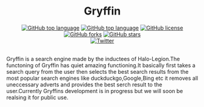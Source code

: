 <h1 align="center">Gryffin</h1>
<p align="center">
<a href="https://github.com/halo-legion/gryffin/search?l=python"><img alt="GitHub top language" src="https://img.shields.io/github/languages/top/halo-legion/gryffin"></a>
<a href="#"><img alt="GitHub top language" src="https://img.shields.io/badge/development-in%20progress-brightgreen"></a>
<a href="https://github.com/halo-legion/gryffin"><img alt="GitHub license" src="https://img.shields.io/github/license/halo-legion/gryffin"></a>
<a href="https://github.com/halo-legion/gryffin/network"><img alt="GitHub forks" src="https://img.shields.io/github/forks/halo-legion/gryffin"></a>
<a href="https://github.com/halo-legion/gryffin/stargazers"><img alt="GitHub stars" src="https://img.shields.io/github/stars/halo-legion/gryffin"></a>
<br />
<a href="https://twitter.com/intent/tweet?text=Wow:&url=https%3A%2F%2Fgithub.com%2Fhalo-legion%2Fgryffin"><img alt="Twitter" src="https://img.shields.io/twitter/url?style=social&url=https%3A%2F%2Ftwitter.com%2F"></a>
</p>
<br />
Gryffin is a search engine made by the inductees of Halo-Legion.The functoning of Gryffin has quiet amazing functioning.It basically first takes a search query from the user then selects the best search results from the most popular search engines like  duckduckgo,Google,Bing etc it removes all uneccessary adverts and provides the best serch result to the user.Currently Gryffins development is in progress but we will soon be realsing it for public use.
